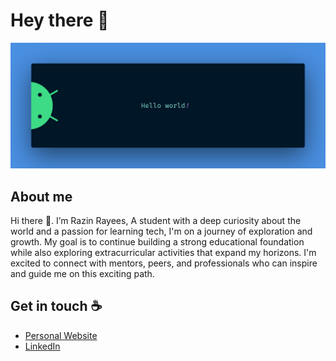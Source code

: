 # Hey there :wave:

<img src="https://raw.githubusercontent.com/razinrayees/razinrayees/master/banner.png" alt="Hello world">

## About me

Hi there 👋. I’m Razin Rayees, A student with a deep curiosity about the world and a passion for learning tech, I'm on a journey of exploration and growth. My goal is to continue building a strong educational foundation while also exploring extracurricular activities that expand my horizons. I'm excited to connect with mentors, peers, and professionals who can inspire and guide me on this exciting path.


## Get in touch :coffee:

- [Personal Website](https://razin.in/)
- [LinkedIn](https://www.linkedin.com/in/razinrayees)
